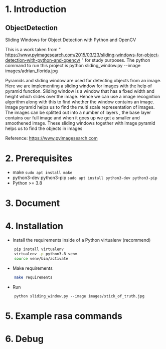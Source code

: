 # 1. Introduction
## ObjectDetection

Sliding Windows for Object Detection with Python and OpenCV

This is a work taken from " <https://www.pyimagesearch.com/2015/03/23/sliding-windows-for-object-detection-with-python-and-opencv/> "
for study purposes.
The python command to run this project is python sliding_window.py --image images/adrian_florida.jpg

Pyramids and sliding window are used for detecting objects from an image. Here we are implementing a sliding window for images with the help of pyramid function. Sliding window is a window that has a fixed width and height which slides over the image. Hence we can use a image recognition algorithm along with this to find whether the window contains an image. Image pyramid helps us to find the multi scale representation of images. The images can be splitted out into a number of layers , the base layer contains our full image and when it goes up we get a smaller and smoothened image.
These sliding windows together with image pyramid helps us to find the objects in images

Reference: <https://www.pyimagesearch.com>

# 2. Prerequisites

- make ```sudo apt install make```
- python3-dev python3-pip ```sudo apt install python3-dev python3-pip```
- Python >= 3.8

# 3. Document

# 4. Installation

- Install the requirements inside of a Python virtualenv (recommend)
```BASH
    pip install virtualenv
    virtualenv -p python3.8 venv
    source venv/bin/activate
```

- Make requirements
```BASH
    make requirements
```

- Run
```
    python sliding_window.py --image images/stick_of_truth.jpg 
```

# 5. Example rasa commands

# 6. Debug

